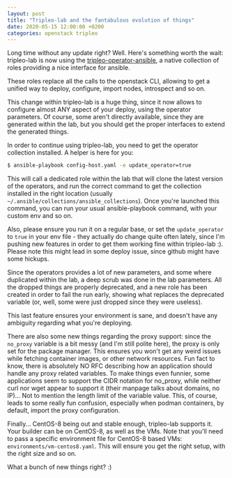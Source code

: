 ```yaml
---
layout: post
title: "Tripleo-lab and the fantabulous evolution of things"
date: 2020-05-15 12:00:00 +0200
categories: openstack tripleo
---
```

Long time without any update right? Well. Here's something worth the wait:
tripleo-lab is now using the
[tripleo-operator-ansible](https://opendev.org/openstack/tripleo-operator-ansible),
a native collection of roles providing a nice interface for ansible.

These roles replace all the calls to the openstack CLI, allowing to get a
unified way to deploy, configure, import nodes, introspect and so on.

This change within tripleo-lab is a huge thing, since it now allows to
configure almost ANY aspect of your deploy, using the operator parameters. Of
course, some aren't directly available, since they are generated within the
lab, but you should get the proper interfaces to extend the generated things.

In order to continue using tripleo-lab, you need to get the operator collection
installed. A helper is here for you:
```Bash
$ ansible-playbook config-host.yaml -e update_operator=true
```

This will call a dedicated role within the lab that will clone the latest
version of the operators, and run the correct command to get the collection
installed in the right location (usually
```~/.ansible/collections/ansible_collections```). Once you're launched this
command, you can run your usual ansible-playbook command, with your custom env
and so on.

Also, please ensure you run it on a regular base, or set the
```update_operator``` to ```true``` in your env file - they actually do change
quite often lately, since I'm pushing new features in order to get them working
fine within tripleo-lab :). Please note this might lead in some deploy issue,
since github might have some hickups.

Since the operators provides a lot of new parameters, and some where duplicated
within the lab, a deep scrub was done in the lab parameters. All the dropped
things are properly deprecated, and a new role has been created in order to
fail the run early, showing what replaces the deprecated variable (or, well,
some were just dropped since they were useless).

This last feature ensures your environment is sane, and doesn't have any
ambiguity regarding what you're deploying.

There are also some new things regarding the proxy support: since the
```no_proxy``` variable is a bit messy (and I'm still polite here), the proxy
is only set for the package manager. This ensures you won't get any weird
issues while fetching container images, or other network resources. Fun fact to
know, there is absolutely NO RFC describing how an application should handle
any proxy related variables. To make things even funnier, some applications
seem to support the CIDR notation for no_proxy, while neither curl nor wget
appear to support it (their manpage talks about domains, no IP)... Not to
mention the length limit of the variable value. This, of course, leads to some
really fun confusion, especially when podman containers, by default, import the
proxy configuration.

Finally... CentOS-8 being out and stable enough, tripleo-lab supports it. Your
builder can be on CentOS-8, as well as the VMs. Note that you'll need to pass
a specific environment file for CentOS-8 based VMs:
```environments/vm-centos8.yaml```. This will ensure you get the right setup,
with the right size and so on.

What a bunch of new things right? :)
